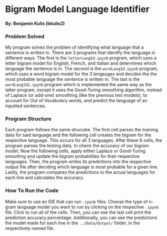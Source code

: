 # Bigram Model Language Identifier
#### By: Benjamin Kulis (bkulis2)
### Problem Solved
My program solves the problem of idenitfying what language that a sentence is written in. There are 3 programs that idenitfy the language in different ways. The first is the `letterLangId.ipynb` program, which uses a letter bigram model for English, French, and Italian and determines which language the sentence is in. The second is the `wordLangId.ipynb` program, which uses a word bigram model for the 3 langauges and decides the the most probable language the sentence is written in. The last is the `wordLangId2.ipynb` program which is implemented the same way as the latter program, except it uses the Good-Turing smoothing algorithm, instead of Laplace (or add-one) smoothing (like the previous two models), to account for Out of Vocabulary words, and predict the language of an inputted sentences.

### Program Structure
Each program follows the same strucutre. The first cell parses the training data for said language and the following cell creates the bigram for the respective language. This occurs for all 3 languages. After these 6 cells, the program parses the testing data, to check the accuracy of our bigram model. Now the following cells, apply either Laplace or Good-Turing smoothng and update the bigram probabilites for their respective languages. Then, the program writes its predictions into the respective output file after deciding which language is most probable for a given line. Lastly, the program compares the predictions to the actual languages for each line and calculates the accuracy.

### How To Run the Code
Make sure to use an IDE that can run `.ipynb` files. Choose the type of n-gram language model you want to run by clicking on the respective `.ipynb` file. Click to run all of the cells. Then, you can see the last cell print the prediction accuracy percentage. Additionally, you can see the predictions the model made for each line in the `../Data/Output/` folder, in the respectively named file.

